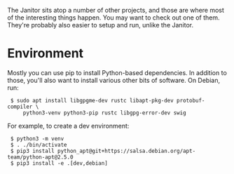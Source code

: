 The Janitor sits atop a number of other projects, and those are where
most of the interesting things happen. You may want to check out one of them.
They're probably also easier to setup and run, unlike the Janitor.


Environment
===========

Mostly you can use pip to install Python-based dependencies. In addition to
those, you'll also want to install various other bits of software. On Debian,
run:

```
 $ sudo apt install libgpgme-dev rustc libapt-pkg-dev protobuf-compiler \
     python3-venv python3-pip rustc libgpg-error-dev swig
```

For example, to create a dev environment:

```
 $ python3 -m venv
 $ . ./bin/activate
 $ pip3 install python_apt@git+https://salsa.debian.org/apt-team/python-apt@2.5.0
 $ pip3 install -e .[dev,debian]
```
